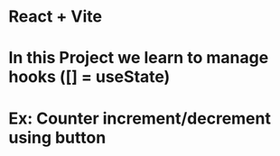 # React + Vite

# In this Project we learn to manage hooks ([] = useState) 
# Ex: Counter increment/decrement using button 
